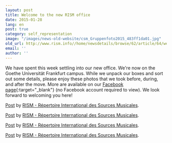 ```yaml
---
layout: post
title: Welcome to the new RISM office
date: 2015-01-28
lang: en
post: true
category: self_representation
image: "/images/news-old-website/csm_Gruppenfoto2015_483ff1da01.jpg"
old_url: http://www.rism.info//home/newsdetails/browse/62/article/64/welcome-to-the-new-rism-office.html
email: ''
author: ''
---
```


We have spent this week settling into our new office. We're now on the Goethe Universität Frankfurt campus. While we unpack our boxes and sort out some details, please enjoy these photos that we took before, during, and after the move. More are available on our [Facebook page](https://www.facebook.com/RISM.info){:target="_blank"} (no Facebook account required to view). We look forward to welcoming you here!


<script>(function(d, s, id) { var js, fjs = d.getElementsByTagName(s)[0]; if (d.getElementById(id)) return; js = d.createElement(s); js.id = id; js.src = "//connect.facebook.net/en_US/all.js#xfbml=1"; fjs.parentNode.insertBefore(js, fjs); }(document, 'script', 'facebook-jssdk'));</script>

[Post](https://www.facebook.com/media/set/?set=a.902365976470914.1073741834.103775449663308&type=1) by [RISM - Répertoire International des Sources Musicales](https://www.facebook.com/RISM.info).


<script>(function(d, s, id) { var js, fjs = d.getElementsByTagName(s)[0]; if (d.getElementById(id)) return; js = d.createElement(s); js.id = id; js.src = "//connect.facebook.net/en_US/all.js#xfbml=1"; fjs.parentNode.insertBefore(js, fjs); }(document, 'script', 'facebook-jssdk'));</script>

[Post](https://www.facebook.com/media/set/?set=a.900206696686842.1073741832.103775449663308&type=1) by [RISM - Répertoire International des Sources Musicales](https://www.facebook.com/RISM.info).


<script>(function(d, s, id) { var js, fjs = d.getElementsByTagName(s)[0]; if (d.getElementById(id)) return; js = d.createElement(s); js.id = id; js.src = "//connect.facebook.net/en_US/all.js#xfbml=1"; fjs.parentNode.insertBefore(js, fjs); }(document, 'script', 'facebook-jssdk'));</script>

[Post](https://www.facebook.com/media/set/?set=a.900204173353761.1073741831.103775449663308&type=1) by [RISM - Répertoire International des Sources Musicales](https://www.facebook.com/RISM.info).

<script>(function(d, s, id) { var js, fjs = d.getElementsByTagName(s)[0]; if (d.getElementById(id)) return; js = d.createElement(s); js.id = id; js.src = "//connect.facebook.net/en_US/all.js#xfbml=1"; fjs.parentNode.insertBefore(js, fjs); }(document, 'script', 'facebook-jssdk'));</script>

[Post](https://www.facebook.com/media/set/?set=a.901231746584337.1073741833.103775449663308&type=1) by [RISM - Répertoire International des Sources Musicales](https://www.facebook.com/RISM.info).


